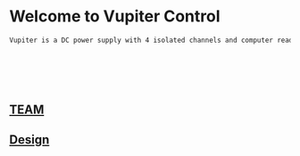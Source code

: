 # Welcome to Vupiter Control
```markdown
Vupiter is a DC power supply with 4 isolated channels and computer readout for logging/control. Easy to customize power supply opens the door to a wide range of experimentation.
 
 
 
 
 
 ```
## [TEAM](https://ams0187.github.io/Vupiter/members) 
## [Design](https://ams0187.github.io/Vupiter/design) 

